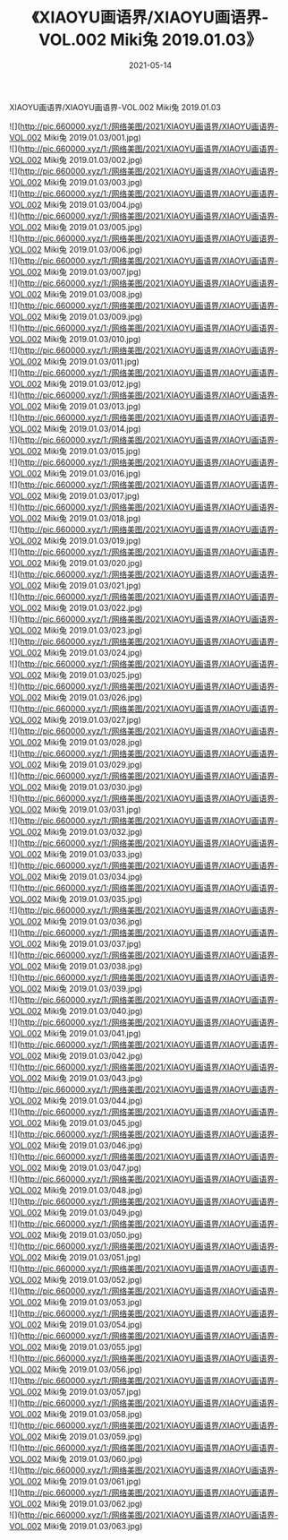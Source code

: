 ﻿---
layout: post
title:  《XIAOYU画语界/XIAOYU画语界-VOL.002 Miki兔 2019.01.03》
date:   2021-05-14
img: http://pic.660000.xyz/1:/网络美图/2021/XIAOYU画语界/XIAOYU画语界-VOL.002 Miki兔 2019.01.03/000.jpg
categories: [美女, 清纯, 唯美]
---

XIAOYU画语界/XIAOYU画语界-VOL.002 Miki兔 2019.01.03

 ![](http://pic.660000.xyz/1:/网络美图/2021/XIAOYU画语界/XIAOYU画语界-VOL.002 Miki兔 2019.01.03/001.jpg) <br>![](http://pic.660000.xyz/1:/网络美图/2021/XIAOYU画语界/XIAOYU画语界-VOL.002 Miki兔 2019.01.03/002.jpg) <br>![](http://pic.660000.xyz/1:/网络美图/2021/XIAOYU画语界/XIAOYU画语界-VOL.002 Miki兔 2019.01.03/003.jpg) <br>![](http://pic.660000.xyz/1:/网络美图/2021/XIAOYU画语界/XIAOYU画语界-VOL.002 Miki兔 2019.01.03/004.jpg) <br>![](http://pic.660000.xyz/1:/网络美图/2021/XIAOYU画语界/XIAOYU画语界-VOL.002 Miki兔 2019.01.03/005.jpg) <br>![](http://pic.660000.xyz/1:/网络美图/2021/XIAOYU画语界/XIAOYU画语界-VOL.002 Miki兔 2019.01.03/006.jpg) <br>![](http://pic.660000.xyz/1:/网络美图/2021/XIAOYU画语界/XIAOYU画语界-VOL.002 Miki兔 2019.01.03/007.jpg) <br>![](http://pic.660000.xyz/1:/网络美图/2021/XIAOYU画语界/XIAOYU画语界-VOL.002 Miki兔 2019.01.03/008.jpg) <br>![](http://pic.660000.xyz/1:/网络美图/2021/XIAOYU画语界/XIAOYU画语界-VOL.002 Miki兔 2019.01.03/009.jpg) <br>![](http://pic.660000.xyz/1:/网络美图/2021/XIAOYU画语界/XIAOYU画语界-VOL.002 Miki兔 2019.01.03/010.jpg) <br>![](http://pic.660000.xyz/1:/网络美图/2021/XIAOYU画语界/XIAOYU画语界-VOL.002 Miki兔 2019.01.03/011.jpg) <br>![](http://pic.660000.xyz/1:/网络美图/2021/XIAOYU画语界/XIAOYU画语界-VOL.002 Miki兔 2019.01.03/012.jpg) <br>![](http://pic.660000.xyz/1:/网络美图/2021/XIAOYU画语界/XIAOYU画语界-VOL.002 Miki兔 2019.01.03/013.jpg) <br>![](http://pic.660000.xyz/1:/网络美图/2021/XIAOYU画语界/XIAOYU画语界-VOL.002 Miki兔 2019.01.03/014.jpg) <br>![](http://pic.660000.xyz/1:/网络美图/2021/XIAOYU画语界/XIAOYU画语界-VOL.002 Miki兔 2019.01.03/015.jpg) <br>![](http://pic.660000.xyz/1:/网络美图/2021/XIAOYU画语界/XIAOYU画语界-VOL.002 Miki兔 2019.01.03/016.jpg) <br>![](http://pic.660000.xyz/1:/网络美图/2021/XIAOYU画语界/XIAOYU画语界-VOL.002 Miki兔 2019.01.03/017.jpg) <br>![](http://pic.660000.xyz/1:/网络美图/2021/XIAOYU画语界/XIAOYU画语界-VOL.002 Miki兔 2019.01.03/018.jpg) <br>![](http://pic.660000.xyz/1:/网络美图/2021/XIAOYU画语界/XIAOYU画语界-VOL.002 Miki兔 2019.01.03/019.jpg) <br>![](http://pic.660000.xyz/1:/网络美图/2021/XIAOYU画语界/XIAOYU画语界-VOL.002 Miki兔 2019.01.03/020.jpg) <br>![](http://pic.660000.xyz/1:/网络美图/2021/XIAOYU画语界/XIAOYU画语界-VOL.002 Miki兔 2019.01.03/021.jpg) <br>![](http://pic.660000.xyz/1:/网络美图/2021/XIAOYU画语界/XIAOYU画语界-VOL.002 Miki兔 2019.01.03/022.jpg) <br>![](http://pic.660000.xyz/1:/网络美图/2021/XIAOYU画语界/XIAOYU画语界-VOL.002 Miki兔 2019.01.03/023.jpg) <br>![](http://pic.660000.xyz/1:/网络美图/2021/XIAOYU画语界/XIAOYU画语界-VOL.002 Miki兔 2019.01.03/024.jpg) <br>![](http://pic.660000.xyz/1:/网络美图/2021/XIAOYU画语界/XIAOYU画语界-VOL.002 Miki兔 2019.01.03/025.jpg) <br>![](http://pic.660000.xyz/1:/网络美图/2021/XIAOYU画语界/XIAOYU画语界-VOL.002 Miki兔 2019.01.03/026.jpg) <br>![](http://pic.660000.xyz/1:/网络美图/2021/XIAOYU画语界/XIAOYU画语界-VOL.002 Miki兔 2019.01.03/027.jpg) <br>![](http://pic.660000.xyz/1:/网络美图/2021/XIAOYU画语界/XIAOYU画语界-VOL.002 Miki兔 2019.01.03/028.jpg) <br>![](http://pic.660000.xyz/1:/网络美图/2021/XIAOYU画语界/XIAOYU画语界-VOL.002 Miki兔 2019.01.03/029.jpg) <br>![](http://pic.660000.xyz/1:/网络美图/2021/XIAOYU画语界/XIAOYU画语界-VOL.002 Miki兔 2019.01.03/030.jpg) <br>![](http://pic.660000.xyz/1:/网络美图/2021/XIAOYU画语界/XIAOYU画语界-VOL.002 Miki兔 2019.01.03/031.jpg) <br>![](http://pic.660000.xyz/1:/网络美图/2021/XIAOYU画语界/XIAOYU画语界-VOL.002 Miki兔 2019.01.03/032.jpg) <br>![](http://pic.660000.xyz/1:/网络美图/2021/XIAOYU画语界/XIAOYU画语界-VOL.002 Miki兔 2019.01.03/033.jpg) <br>![](http://pic.660000.xyz/1:/网络美图/2021/XIAOYU画语界/XIAOYU画语界-VOL.002 Miki兔 2019.01.03/034.jpg) <br>![](http://pic.660000.xyz/1:/网络美图/2021/XIAOYU画语界/XIAOYU画语界-VOL.002 Miki兔 2019.01.03/035.jpg) <br>![](http://pic.660000.xyz/1:/网络美图/2021/XIAOYU画语界/XIAOYU画语界-VOL.002 Miki兔 2019.01.03/036.jpg) <br>![](http://pic.660000.xyz/1:/网络美图/2021/XIAOYU画语界/XIAOYU画语界-VOL.002 Miki兔 2019.01.03/037.jpg) <br>![](http://pic.660000.xyz/1:/网络美图/2021/XIAOYU画语界/XIAOYU画语界-VOL.002 Miki兔 2019.01.03/038.jpg) <br>![](http://pic.660000.xyz/1:/网络美图/2021/XIAOYU画语界/XIAOYU画语界-VOL.002 Miki兔 2019.01.03/039.jpg) <br>![](http://pic.660000.xyz/1:/网络美图/2021/XIAOYU画语界/XIAOYU画语界-VOL.002 Miki兔 2019.01.03/040.jpg) <br>![](http://pic.660000.xyz/1:/网络美图/2021/XIAOYU画语界/XIAOYU画语界-VOL.002 Miki兔 2019.01.03/041.jpg) <br>![](http://pic.660000.xyz/1:/网络美图/2021/XIAOYU画语界/XIAOYU画语界-VOL.002 Miki兔 2019.01.03/042.jpg) <br>![](http://pic.660000.xyz/1:/网络美图/2021/XIAOYU画语界/XIAOYU画语界-VOL.002 Miki兔 2019.01.03/043.jpg) <br>![](http://pic.660000.xyz/1:/网络美图/2021/XIAOYU画语界/XIAOYU画语界-VOL.002 Miki兔 2019.01.03/044.jpg) <br>![](http://pic.660000.xyz/1:/网络美图/2021/XIAOYU画语界/XIAOYU画语界-VOL.002 Miki兔 2019.01.03/045.jpg) <br>![](http://pic.660000.xyz/1:/网络美图/2021/XIAOYU画语界/XIAOYU画语界-VOL.002 Miki兔 2019.01.03/046.jpg) <br>![](http://pic.660000.xyz/1:/网络美图/2021/XIAOYU画语界/XIAOYU画语界-VOL.002 Miki兔 2019.01.03/047.jpg) <br>![](http://pic.660000.xyz/1:/网络美图/2021/XIAOYU画语界/XIAOYU画语界-VOL.002 Miki兔 2019.01.03/048.jpg) <br>![](http://pic.660000.xyz/1:/网络美图/2021/XIAOYU画语界/XIAOYU画语界-VOL.002 Miki兔 2019.01.03/049.jpg) <br>![](http://pic.660000.xyz/1:/网络美图/2021/XIAOYU画语界/XIAOYU画语界-VOL.002 Miki兔 2019.01.03/050.jpg) <br>![](http://pic.660000.xyz/1:/网络美图/2021/XIAOYU画语界/XIAOYU画语界-VOL.002 Miki兔 2019.01.03/051.jpg) <br>![](http://pic.660000.xyz/1:/网络美图/2021/XIAOYU画语界/XIAOYU画语界-VOL.002 Miki兔 2019.01.03/052.jpg) <br>![](http://pic.660000.xyz/1:/网络美图/2021/XIAOYU画语界/XIAOYU画语界-VOL.002 Miki兔 2019.01.03/053.jpg) <br>![](http://pic.660000.xyz/1:/网络美图/2021/XIAOYU画语界/XIAOYU画语界-VOL.002 Miki兔 2019.01.03/054.jpg) <br>![](http://pic.660000.xyz/1:/网络美图/2021/XIAOYU画语界/XIAOYU画语界-VOL.002 Miki兔 2019.01.03/055.jpg) <br>![](http://pic.660000.xyz/1:/网络美图/2021/XIAOYU画语界/XIAOYU画语界-VOL.002 Miki兔 2019.01.03/056.jpg) <br>![](http://pic.660000.xyz/1:/网络美图/2021/XIAOYU画语界/XIAOYU画语界-VOL.002 Miki兔 2019.01.03/057.jpg) <br>![](http://pic.660000.xyz/1:/网络美图/2021/XIAOYU画语界/XIAOYU画语界-VOL.002 Miki兔 2019.01.03/058.jpg) <br>![](http://pic.660000.xyz/1:/网络美图/2021/XIAOYU画语界/XIAOYU画语界-VOL.002 Miki兔 2019.01.03/059.jpg) <br>![](http://pic.660000.xyz/1:/网络美图/2021/XIAOYU画语界/XIAOYU画语界-VOL.002 Miki兔 2019.01.03/060.jpg) <br>![](http://pic.660000.xyz/1:/网络美图/2021/XIAOYU画语界/XIAOYU画语界-VOL.002 Miki兔 2019.01.03/061.jpg) <br>![](http://pic.660000.xyz/1:/网络美图/2021/XIAOYU画语界/XIAOYU画语界-VOL.002 Miki兔 2019.01.03/062.jpg) <br>![](http://pic.660000.xyz/1:/网络美图/2021/XIAOYU画语界/XIAOYU画语界-VOL.002 Miki兔 2019.01.03/063.jpg) <br>